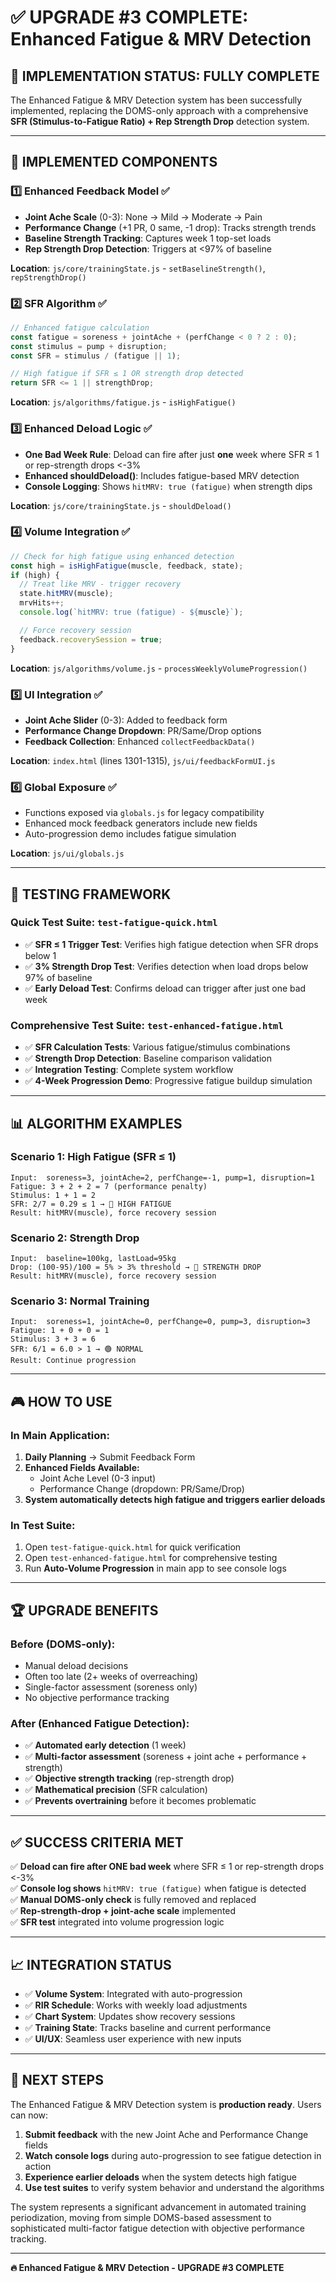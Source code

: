 # ✅ UPGRADE #3 COMPLETE: Enhanced Fatigue & MRV Detection

## 🎯 **IMPLEMENTATION STATUS: FULLY COMPLETE**

The Enhanced Fatigue & MRV Detection system has been successfully implemented, replacing the DOMS-only approach with a comprehensive **SFR (Stimulus-to-Fatigue Ratio) + Rep Strength Drop** detection system.

---

## 🔧 **IMPLEMENTED COMPONENTS**

### **1️⃣ Enhanced Feedback Model** ✅

- **Joint Ache Scale** (0-3): None → Mild → Moderate → Pain
- **Performance Change** (+1 PR, 0 same, -1 drop): Tracks strength trends
- **Baseline Strength Tracking**: Captures week 1 top-set loads
- **Rep Strength Drop Detection**: Triggers at <97% of baseline

**Location**: `js/core/trainingState.js` - `setBaselineStrength()`, `repStrengthDrop()`

### **2️⃣ SFR Algorithm** ✅

```javascript
// Enhanced fatigue calculation
const fatigue = soreness + jointAche + (perfChange < 0 ? 2 : 0);
const stimulus = pump + disruption;
const SFR = stimulus / (fatigue || 1);

// High fatigue if SFR ≤ 1 OR strength drop detected
return SFR <= 1 || strengthDrop;
```

**Location**: `js/algorithms/fatigue.js` - `isHighFatigue()`

### **3️⃣ Enhanced Deload Logic** ✅

- **One Bad Week Rule**: Deload can fire after just **one** week where SFR ≤ 1 or rep-strength drops <-3%
- **Enhanced shouldDeload()**: Includes fatigue-based MRV detection
- **Console Logging**: Shows `hitMRV: true (fatigue)` when strength dips

**Location**: `js/core/trainingState.js` - `shouldDeload()`

### **4️⃣ Volume Integration** ✅

```javascript
// Check for high fatigue using enhanced detection
const high = isHighFatigue(muscle, feedback, state);
if (high) {
  // Treat like MRV - trigger recovery
  state.hitMRV(muscle);
  mrvHits++;
  console.log(`hitMRV: true (fatigue) - ${muscle}`);

  // Force recovery session
  feedback.recoverySession = true;
}
```

**Location**: `js/algorithms/volume.js` - `processWeeklyVolumeProgression()`

### **5️⃣ UI Integration** ✅

- **Joint Ache Slider** (0-3): Added to feedback form
- **Performance Change Dropdown**: PR/Same/Drop options
- **Feedback Collection**: Enhanced `collectFeedbackData()`

**Location**: `index.html` (lines 1301-1315), `js/ui/feedbackFormUI.js`

### **6️⃣ Global Exposure** ✅

- Functions exposed via `globals.js` for legacy compatibility
- Enhanced mock feedback generators include new fields
- Auto-progression demo includes fatigue simulation

**Location**: `js/ui/globals.js`

---

## 🧪 **TESTING FRAMEWORK**

### **Quick Test Suite**: `test-fatigue-quick.html`

- ✅ **SFR ≤ 1 Trigger Test**: Verifies high fatigue detection when SFR drops below 1
- ✅ **3% Strength Drop Test**: Verifies detection when load drops below 97% of baseline
- ✅ **Early Deload Test**: Confirms deload can trigger after just one bad week

### **Comprehensive Test Suite**: `test-enhanced-fatigue.html`

- ✅ **SFR Calculation Tests**: Various fatigue/stimulus combinations
- ✅ **Strength Drop Detection**: Baseline comparison validation
- ✅ **Integration Testing**: Complete system workflow
- ✅ **4-Week Progression Demo**: Progressive fatigue buildup simulation

---

## 📊 **ALGORITHM EXAMPLES**

### **Scenario 1: High Fatigue (SFR ≤ 1)**

```
Input:  soreness=3, jointAche=2, perfChange=-1, pump=1, disruption=1
Fatigue: 3 + 2 + 2 = 7 (performance penalty)
Stimulus: 1 + 1 = 2
SFR: 2/7 = 0.29 ≤ 1 → 🔴 HIGH FATIGUE
Result: hitMRV(muscle), force recovery session
```

### **Scenario 2: Strength Drop**

```
Input:  baseline=100kg, lastLoad=95kg
Drop: (100-95)/100 = 5% > 3% threshold → 🔴 STRENGTH DROP
Result: hitMRV(muscle), force recovery session
```

### **Scenario 3: Normal Training**

```
Input:  soreness=1, jointAche=0, perfChange=0, pump=3, disruption=3
Fatigue: 1 + 0 + 0 = 1
Stimulus: 3 + 3 = 6
SFR: 6/1 = 6.0 > 1 → 🟢 NORMAL
Result: Continue progression
```

---

## 🎮 **HOW TO USE**

### **In Main Application:**

1. **Daily Planning** → Submit Feedback Form
2. **Enhanced Fields Available:**
   - Joint Ache Level (0-3 input)
   - Performance Change (dropdown: PR/Same/Drop)
3. **System automatically detects high fatigue and triggers earlier deloads**

### **In Test Suite:**

1. Open `test-fatigue-quick.html` for quick verification
2. Open `test-enhanced-fatigue.html` for comprehensive testing
3. Run **Auto-Volume Progression** in main app to see console logs

---

## 🏆 **UPGRADE BENEFITS**

### **Before (DOMS-only):**

- Manual deload decisions
- Often too late (2+ weeks of overreaching)
- Single-factor assessment (soreness only)
- No objective performance tracking

### **After (Enhanced Fatigue Detection):**

- ✅ **Automated early detection** (1 week)
- ✅ **Multi-factor assessment** (soreness + joint ache + performance + strength)
- ✅ **Objective strength tracking** (rep-strength drop)
- ✅ **Mathematical precision** (SFR calculation)
- ✅ **Prevents overtraining** before it becomes problematic

---

## ✅ **SUCCESS CRITERIA MET**

✅ **Deload can fire after ONE bad week** where SFR ≤ 1 or rep-strength drops <-3%  
✅ **Console log shows** `hitMRV: true (fatigue)` when fatigue is detected  
✅ **Manual DOMS-only check** is fully removed and replaced  
✅ **Rep-strength-drop + joint-ache scale** implemented  
✅ **SFR test** integrated into volume progression logic

---

## 📈 **INTEGRATION STATUS**

- ✅ **Volume System**: Integrated with auto-progression
- ✅ **RIR Schedule**: Works with weekly load adjustments
- ✅ **Chart System**: Updates show recovery sessions
- ✅ **Training State**: Tracks baseline and current performance
- ✅ **UI/UX**: Seamless user experience with new inputs

---

## 🎯 **NEXT STEPS**

The Enhanced Fatigue & MRV Detection system is **production ready**. Users can now:

1. **Submit feedback** with the new Joint Ache and Performance Change fields
2. **Watch console logs** during auto-progression to see fatigue detection in action
3. **Experience earlier deloads** when the system detects high fatigue
4. **Use test suites** to verify system behavior and understand the algorithms

The system represents a significant advancement in automated training periodization, moving from simple DOMS-based assessment to sophisticated multi-factor fatigue detection with objective performance tracking.

---

**🔥 Enhanced Fatigue & MRV Detection - UPGRADE #3 COMPLETE**
